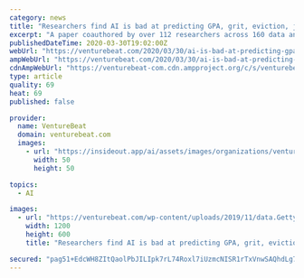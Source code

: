 ```yaml
---
category: news
title: "Researchers find AI is bad at predicting GPA, grit, eviction, job training, layoffs, and material hardship"
excerpt: "A paper coauthored by over 112 researchers across 160 data and social science teams found that AI and statistical models, when used to predict six life outcomes for children, parents, and households, weren’t very accurate even when trained on 13,000 data points from over 4,000 families. They assert that the work is a cautionary tale on the ..."
publishedDateTime: 2020-03-30T19:02:00Z
webUrl: "https://venturebeat.com/2020/03/30/ai-is-bad-at-predicting-gpa-grit-eviction-job-training-layoffs-and-material-hardship/"
ampWebUrl: "https://venturebeat.com/2020/03/30/ai-is-bad-at-predicting-gpa-grit-eviction-job-training-layoffs-and-material-hardship/amp/"
cdnAmpWebUrl: "https://venturebeat-com.cdn.ampproject.org/c/s/venturebeat.com/2020/03/30/ai-is-bad-at-predicting-gpa-grit-eviction-job-training-layoffs-and-material-hardship/amp/"
type: article
quality: 69
heat: 69
published: false

provider:
  name: VentureBeat
  domain: venturebeat.com
  images:
    - url: "https://insideout.app/ai/assets/images/organizations/venturebeat.com-50x50.jpg"
      width: 50
      height: 50

topics:
  - AI

images:
  - url: "https://venturebeat.com/wp-content/uploads/2019/11/data.GettyImages-1054713478-1-e1582756178672.jpg?fit=1200%2C600&strip=all"
    width: 1200
    height: 600
    title: "Researchers find AI is bad at predicting GPA, grit, eviction, job training, layoffs, and material hardship"

secured: "pag51+EdcWH8ZItQaolPbJILIpk7rL74Roxl7iUzmcNISR1rTxVnwSAQhdLg7pjs3CoOSZm3Q8MRU/6IA2Jjr+NT8KH+WNJ7iNH+8YwbpeC2tEdA74SIwZ4Vx59cR7qz/WSzeMsHEMcFu7Q9sFUeWuDNNIHfcMlUM44N9kcUgRVjt6qV/jjkmp1WKVc+RDbsZ2/3NocaFdSsPlrFUz9aVdivaYFLPkOPYFIhd0//Ys4lKPbfUi8g6vzvzCv7tXHgf3BdYsMqdF0CnOMPyvEd+qbGzbHOi6PQ2u8Cj9BrB/Ts2A76JxAl880K7XkhlEuwWHUMj+w0BRJ9z7ql7TdSSZdP3Pa1hLD5EJohLxCthVfM3uBthlS2zMV+Nxm166m5+Nbcc5heKfERUQXsqLtYT5OQV7cZFoAPJ0RdOiO/bhPJsSu5Tce5gGwa4jbjr05diAohTeDdVcC0ITF5AjjanJYcqxUrOWtEKe8zrMx8FhU=;ec9oKwzgRTYL5cthVh2ygQ=="
---
```


